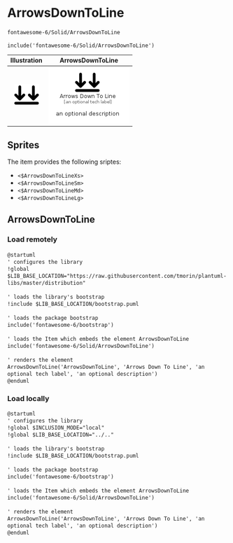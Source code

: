 # ArrowsDownToLine


```text
fontawesome-6/Solid/ArrowsDownToLine
```

```text
include('fontawesome-6/Solid/ArrowsDownToLine')
```



| Illustration | ArrowsDownToLine |
| :---: | :---: |
| ![illustration for Illustration](../../fontawesome-6/Solid/ArrowsDownToLine.png) | ![illustration for ArrowsDownToLine](../../fontawesome-6/Solid/ArrowsDownToLine.Local.png) |



## Sprites
The item provides the following sriptes:

- `<$ArrowsDownToLineXs>`
- `<$ArrowsDownToLineSm>`
- `<$ArrowsDownToLineMd>`
- `<$ArrowsDownToLineLg>`





## ArrowsDownToLine

### Load remotely
```plantuml
@startuml
' configures the library
!global $LIB_BASE_LOCATION="https://raw.githubusercontent.com/tmorin/plantuml-libs/master/distribution"

' loads the library's bootstrap
!include $LIB_BASE_LOCATION/bootstrap.puml

' loads the package bootstrap
include('fontawesome-6/bootstrap')

' loads the Item which embeds the element ArrowsDownToLine
include('fontawesome-6/Solid/ArrowsDownToLine')

' renders the element
ArrowsDownToLine('ArrowsDownToLine', 'Arrows Down To Line', 'an optional tech label', 'an optional description')
@enduml
```

### Load locally
```plantuml
@startuml
' configures the library
!global $INCLUSION_MODE="local"
!global $LIB_BASE_LOCATION="../.."

' loads the library's bootstrap
!include $LIB_BASE_LOCATION/bootstrap.puml

' loads the package bootstrap
include('fontawesome-6/bootstrap')

' loads the Item which embeds the element ArrowsDownToLine
include('fontawesome-6/Solid/ArrowsDownToLine')

' renders the element
ArrowsDownToLine('ArrowsDownToLine', 'Arrows Down To Line', 'an optional tech label', 'an optional description')
@enduml
```

